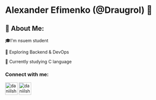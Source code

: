 
# Alexander Efimenko (@Draugrol) 👋

## 💫 About Me:
🎓I'm nsuem student

🎨 Exploring Backend & DevOps

🌱 Currently studying C language

### Connect with me:
<p align="left">
<a href="https://t.me/gghotdog" target="blank"><img align="center" src="https://raw.githubusercontent.com/daniilshat/daniilshat/2d7eafe5250314b3d422c86b35de062e0f1f5178/icons/Telegram.svg" alt="daniilshat" height="40" width="40" /></a>
<a href="https://vk.com/saneeeya" target="blank"><img align="center" src="https://raw.githubusercontent.com/daniilshat/daniilshat/2d7eafe5250314b3d422c86b35de062e0f1f5178/icons/vk.svg" alt="daniilshat" height="40" width="40" /></a>
